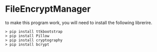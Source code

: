 # FileEncryptManager

to make this program work, you will need to install the following librerire.

    > pip install ttkbootstrap 
    > pip install Pillow 
    > pip install cryptography
    > pip install bcrypt


